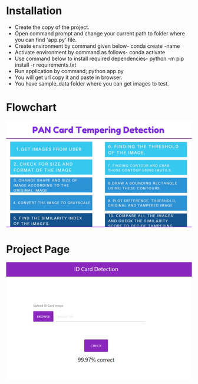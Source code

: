 # Installation
- Create the copy of the project.
- Open command prompt and change your current path to folder where you can find 'app.py' file.
- Create environment by command given below-
conda create -name <environment name>
- Activate environment by command as follows- conda activate <environment name>
- Use command below to install required dependencies-
python -m pip install -r requirements.txt
- Run application by command;
python app.py
- You will get url copy it and paste in browser.
- You have sample_data folder where you can get images to test.

# Flowchart

<img src="Data Flow Chart.PNG">

# Project Page

<img src="homepage.PNG">